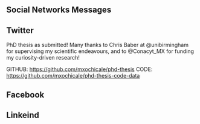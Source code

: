 Social Networks Messages
---


## Twitter

PhD thesis as submitted! 
Many thanks to Chris Baber at @unibirmingham for supervising my scientific endeavours,
and to @Conacyt_MX for funding my curiosity-driven research!

GITHUB: https://github.com/mxochicale/phd-thesis
CODE: https://github.com/mxochicale/phd-thesis-code-data



## Facebook



## Linkeind


